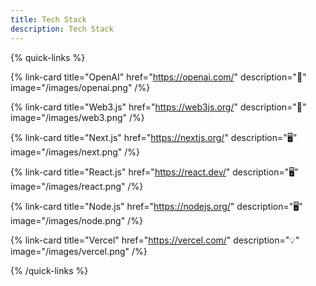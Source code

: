 ```yaml
---
title: Tech Stack
description: Tech Stack
---
```



{% quick-links %}

{% link-card title="OpenAI" href="https://openai.com/" description="🤖" image="/images/openai.png" /%}

{% link-card title="Web3.js" href="https://web3js.org/" description="🔗" image="/images/web3.png" /%}

{% link-card title="Next.js" href="https://nextjs.org/" description="🖥️" image="/images/next.png" /%}

{% link-card title="React.js" href="https://react.dev/" description="🖥️" image="/images/react.png" /%}

{% link-card title="Node.js" href="https://nodejs.org/" description="🖥️" image="/images/node.png" /%}

{% link-card title="Vercel" href="https://vercel.com/" description="💡" image="/images/vercel.png" /%}

{% /quick-links %}
